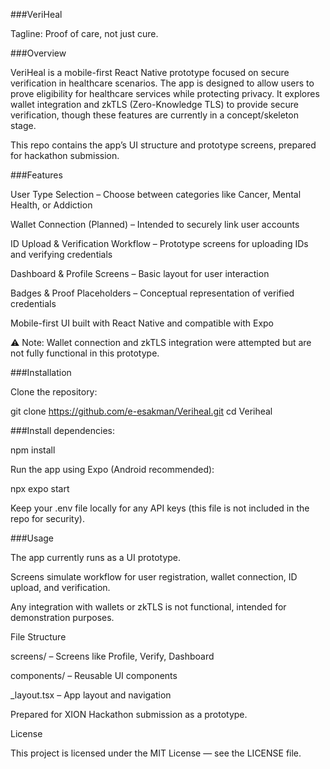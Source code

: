###VeriHeal

Tagline: Proof of care, not just cure.

###Overview

VeriHeal is a mobile-first React Native prototype focused on secure verification in healthcare scenarios. The app is designed to allow users to prove eligibility for healthcare services while protecting privacy. It explores wallet integration and zkTLS (Zero-Knowledge TLS) to provide secure verification, though these features are currently in a concept/skeleton stage.

This repo contains the app’s UI structure and prototype screens, prepared for hackathon submission.

###Features

User Type Selection – Choose between categories like Cancer, Mental Health, or Addiction

Wallet Connection (Planned) – Intended to securely link user accounts

ID Upload & Verification Workflow – Prototype screens for uploading IDs and verifying credentials

Dashboard & Profile Screens – Basic layout for user interaction

Badges & Proof Placeholders – Conceptual representation of verified credentials

Mobile-first UI built with React Native and compatible with Expo

⚠️ Note: Wallet connection and zkTLS integration were attempted but are not fully functional in this prototype.

###Installation

Clone the repository:

git clone https://github.com/e-esakman/Veriheal.git
cd Veriheal


###Install dependencies:

npm install


Run the app using Expo (Android recommended):

npx expo start


Keep your .env file locally for any API keys (this file is not included in the repo for security).

###Usage

The app currently runs as a UI prototype.

Screens simulate workflow for user registration, wallet connection, ID upload, and verification.

Any integration with wallets or zkTLS is not functional, intended for demonstration purposes.

File Structure

screens/ – Screens like Profile, Verify, Dashboard

components/ – Reusable UI components

_layout.tsx – App layout and navigation

Prepared for XION Hackathon submission as a prototype.

License

This project is licensed under the MIT License — see the LICENSE file.
